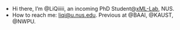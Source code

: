 - Hi there, I’m @LiQiiiii, an incoming PhD Student@<a href="https://sites.google.com/view/xml-nus/people?authuser=0" target="_blank">xML-Lab</a>, NUS.
- How to reach me: liqi@u.nus.edu. Previous at @BAAI, @KAUST, @NWPU.

